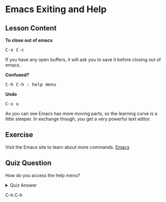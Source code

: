 # Emacs Exiting and Help

## Lesson Content

<b>To close out of emacs</b>

<pre>C-x C-c</pre>

If you have any open buffers, it will ask you to save it before closing out of emacs.

<b>Confused?</b>

<pre>C-h C-h : help menu</pre>

<b>Undo</b>

<pre>C-x u</pre>

As you can see Emacs has more moving parts, so the learning curve is a little steeper. In exchange though, you get a very powerful text editor. 

## Exercise

Visit the Emacs site to learn about more commands. <a href="https://www.gnu.org/software/emacs/">Emacs</a>

## Quiz Question

How do you access the help menu?

<details>
    <summary>Quiz Answer</summary>
</details>

C-h C-h